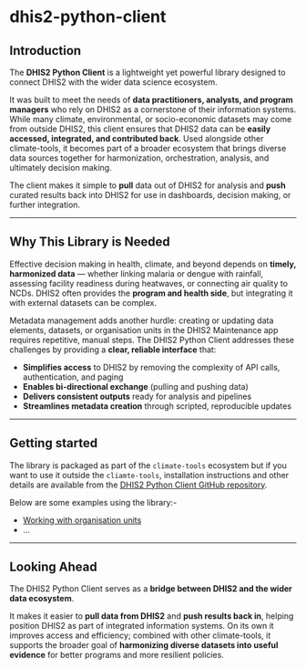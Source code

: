 # dhis2-python-client

## Introduction

The **DHIS2 Python Client** is a lightweight yet powerful library designed to connect DHIS2 with the wider data science ecosystem.

It was built to meet the needs of **data practitioners, analysts, and program managers** who rely on DHIS2 as a cornerstone of their information systems. While many climate, environmental, or socio-economic datasets may come from outside DHIS2, this client ensures that DHIS2 data can be **easily accessed, integrated, and contributed back**. Used alongside other climate-tools, it becomes part of a broader ecosystem that brings diverse data sources together for harmonization, orchestration, analysis, and ultimately decision making.

The client makes it simple to **pull** data out of DHIS2 for analysis and **push** curated results back into DHIS2 for use in dashboards, decision making, or further integration.

---

## Why This Library is Needed

Effective decision making in health, climate, and beyond depends on **timely, harmonized data** — whether linking malaria or dengue with rainfall, assessing facility readiness during heatwaves, or connecting air quality to NCDs. DHIS2 often provides the **program and health side**, but integrating it with external datasets can be complex.

Metadata management adds another hurdle: creating or updating data elements, datasets, or organisation units in the DHIS2 Maintenance app requires repetitive, manual steps. The DHIS2 Python Client addresses these challenges by providing a **clear, reliable interface** that:

- **Simplifies access** to DHIS2 by removing the complexity of API calls, authentication, and paging
- **Enables bi-directional exchange** (pulling and pushing data)
- **Delivers consistent outputs** ready for analysis and pipelines
- **Streamlines metadata creation** through scripted, reproducible updates

---

## Getting started

The library is packaged as part of the `climate-tools` ecosystem but if you want to use it outside the `cliamte-tools`, installation instructions and other details are available from the [DHIS2 Python Client GitHub repository](https://github.com/dhis2/dhis2-python-client).

Below are some examples using the library:-

- [Working with organisation units](../org-units/getting-web-api.ipynb)
- ...

---

## Looking Ahead

The DHIS2 Python Client serves as a **bridge between DHIS2 and the wider data ecosystem**.

It makes it easier to **pull data from DHIS2** and **push results back in**, helping position DHIS2 as part of integrated information systems. On its own it improves access and efficiency; combined with other climate-tools, it supports the broader goal of **harmonizing diverse datasets into useful evidence** for better programs and more resilient policies.

